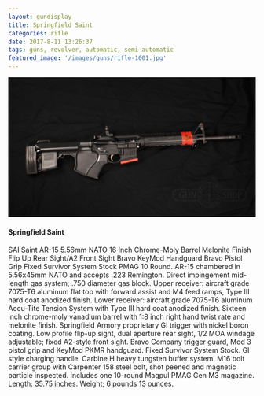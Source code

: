 ```yaml
---
layout: gundisplay
title: Springfield Saint
categories: rifle
date: 2017-8-11 13:26:37
tags: guns, revolver, automatic, semi-automatic
featured_image: '/images/guns/rifle-1001.jpg'
---
```


<div>
<img src="/images/guns/rifle-1001.jpg" alt="Springfield" />
</div>

#### Springfield Saint  
SAI Saint AR-15 5.56mm NATO 16 Inch Chrome-Moly Barrel Melonite Finish Flip Up Rear Sight/A2 Front Sight Bravo KeyMod Handguard Bravo Pistol Grip Fixed Survivor System Stock PMAG 10 Round. AR-15 chambered in 5.56x45mm NATO and accepts .223 Remington. Direct impingement mid-length gas system; .750 diameter gas block. Upper receiver: aircraft grade 7075-T6 aluminum flat top with forward assist and M4 feed ramps, Type III hard coat anodized finish. Lower receiver: aircraft grade 7075-T6 aluminum Accu-Tite Tension System with Type III hard coat anodized finish. Sixteen inch chrome-moly vanadium barrel with 1:8 inch right hand twist rate and melonite finish. Springfield Armory proprietary GI trigger with nickel boron coating. Low profile flip-up sight, dual aperture rear sight, 1/2 MOA windage adjustable; fixed A2-style front sight. Bravo Company trigger guard, Mod 3 pistol grip and KeyMod PKMR handguard. Fixed Survivor System Stock. GI style charging handle. Carbine H heavy tungsten buffer system. M16 bolt carrier group with Carpenter 158 steel bolt, shot peened and magnetic particle inspected. Includes one 10-round Magpul PMAG Gen M3 magazine. Length: 35.75 inches. Weight; 6 pounds 13 ounces.
